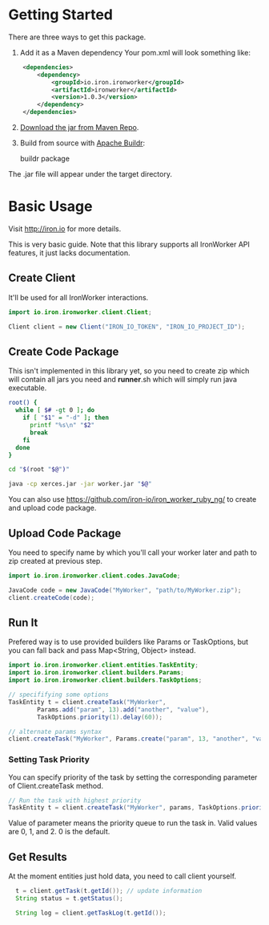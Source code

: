 Getting Started
===============

There are three ways to get this package.

1. Add it as a Maven dependency
   Your pom.xml will look something like:

```xml
    <dependencies>
        <dependency>
            <groupId>io.iron.ironworker</groupId>
            <artifactId>ironworker</artifactId>
            <version>1.0.3</version>
        </dependency>
    </dependencies>
```

2. [Download the jar from Maven Repo](http://search.maven.org/#search%7Cga%7C1%7Cg%3A%22io.iron.ironworker%22).

3. Build from source with [Apache Buildr](http://buildr.apache.org):

    buildr package

The .jar file will appear under the target directory.


# Basic Usage

Visit http://iron.io for more details.

This is very basic guide. Note that this library supports all IronWorker API features, it just lacks documentation. 

## Create Client

It'll be used for all IronWorker interactions.

```java
import io.iron.ironworker.client.Client;

Client client = new Client("IRON_IO_TOKEN", "IRON_IO_PROJECT_ID");
```

## Create Code Package

This isn't implemented in this library yet, so you need to create zip which will contain all jars you need and __runner__.sh which will simply run java executable.

```sh
root() {
  while [ $# -gt 0 ]; do
    if [ "$1" = "-d" ]; then
      printf "%s\n" "$2"
      break
    fi
  done
}

cd "$(root "$@")"

java -cp xerces.jar -jar worker.jar "$@"

```

You can also use https://github.com/iron-io/iron_worker_ruby_ng/ to create and upload code package.

## Upload Code Package

You need to specify name by which you'll call your worker later and path to zip created at previous step.

```java
import io.iron.ironworker.client.codes.JavaCode;

JavaCode code = new JavaCode("MyWorker", "path/to/MyWorker.zip");
client.createCode(code);
```

## Run It

Prefered way is to use provided builders like Params or TaskOptions, but you can fall back and pass Map&lt;String, Object&gt; instead.

```java
import io.iron.ironworker.client.entities.TaskEntity;
import io.iron.ironworker.client.builders.Params;
import io.iron.ironworker.client.builders.TaskOptions;

// specififying some options
TaskEntity t = client.createTask("MyWorker",
        Params.add("param", 13).add("another", "value"),
        TaskOptions.priority(1).delay(60));

// alternate params syntax
client.createTask("MyWorker", Params.create("param", 13, "another", "value"));
```

### Setting Task Priority

You can specify priority of the task by setting the corresponding parameter of Client.createTask method.

```java
// Run the task with highest priority
TaskEntity t = client.createTask("MyWorker", params, TaskOptions.priority(2));
```

Value of parameter means the priority queue to run the task in. Valid values are 0, 1, and 2. 0 is the default.

## Get Results

At the moment entities just hold data, you need to call client yourself.

```java
  t = client.getTask(t.getId()); // update information
  String status = t.getStatus();

  String log = client.getTaskLog(t.getId()); 
```
